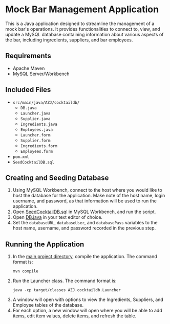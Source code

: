 # Mock Bar Management Application
This is a Java application designed to streamline the management of a mock bar's operations. It provides functionalities to connect to, view, and update a MySQL database containing information about various aspects of the bar, including ingredients, suppliers, and bar employees.

## Requirements
- Apache Maven
- MySQL Server/Workbench

## Included Files
- `src/main/java/AZJ/cocktaildb/`
    - `DB.java`
    - `Launcher.java`
    - `Supplier.java`
    - `Ingredients.java`
    - `Employees.java`
    - `Launcher.form`
    - `Supplier.form`
    - `Ingredients.form`
    - `Employees.form`
- `pom.xml`
- `SeedCocktailDB.sql`

## Creating and Seeding Database
1. Using MySQL Workbench, connect to the host where you would like to host the database for the application. Make note of the host name, login username, and password, as that information will be used to run the application.
2. Open [SeedCocktailDB.sql](SeedCocktailDB.sql) in MySQL Workbench, and run the script.
3. Open [DB.java](src/main/java/AZJ/cocktaildb/DB.java) in your text editor of choice.
4. Set the `databaseURL`, `databaseUser`, and `databasePass` variables to the host name, username, and password recorded in the previous step.

## Running the Application
1. In the [main project directory](/), compile the application. The command format is:
    ```
    mvn compile
    ```
2. Run the Launcher class. The command format is:
    ```
    java -cp target/classes AZJ.cocktaildb.Launcher
    ```
3. A window will open with options to view the Ingredients, Suppliers, and Employee tables of the database.
4. For each option, a new window will open where you will be able to add items, edit item values, delete items, and refresh the table.

